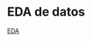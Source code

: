 # EDA de datos
[EDA](https://github.com/PosgradoMNA/actividades-del-projecto-equipo_37/blob/main/dataset/00_Datasets_EDA.ipynb)

